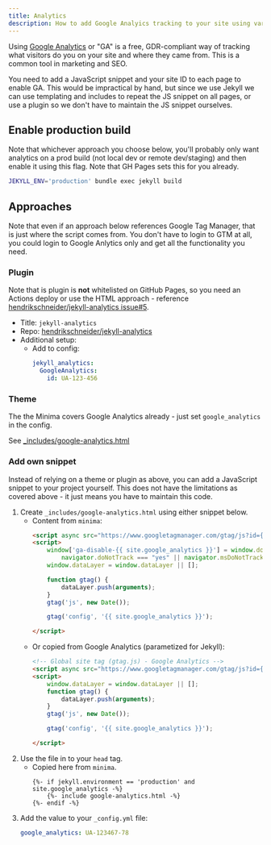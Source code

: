 ```yaml
---
title: Analytics
description: How to add Google Analyics tracking to your site using various approaches
---
```


Using [Google Analytics](https://analytics.google.com) or "GA" is a free, GDR-compliant way of tracking what visitors do you on your site and where they came from. This is a common tool in marketing and SEO.

You need to add a JavaScript snippet and your site ID to each page to enable GA. This would be impractical by hand, but since we use Jekyll we can use templating and includes to repeat the JS snippet on all pages, or use a plugin so we don't have to maintain the JS snippet ourselves.

## Enable production build

Note that whichever approach you choose below, you'll probably only want analytics on a prod build (not local dev or remote dev/staging) and then enable it using this flag. Note that GH Pages sets this for you already.
```sh
JEKYLL_ENV='production' bundle exec jekyll build
```

## Approaches

Note that even if an approach below references Google Tag Manager, that is just where the script comes from. You don't have to login to GTM at all, you could login to Google Anlytics only and get all the functionality you need.

### Plugin

Note that is plugin is **not** whitelisted on GitHub Pages, so you need an Actions deploy or use the HTML approach - reference [hendrikschneider/jekyll-analytics issue#5](https://github.com/hendrikschneider/jekyll-analytics/issues/5).

- Title: `jekyll-analytics`
- Repo: [hendrikschneider/jekyll-analytics](https://github.com/hendrikschneider/jekyll-analytics)
- Additional setup:
    - Add to config:
        ```yaml
        jekyll_analytics:
          GoogleAnalytics:
            id: UA-123-456
        ```

### Theme

The the Minima covers Google Analytics already - just set `google_analytics` in the config. 

See [\_includes/google-analytics.html](https://github.com/jekyll/minima/blob/master/_includes/google-analytics.html)

### Add own snippet

Instead of relying on a theme or plugin as above, you can add a JavaScript snippet to your project yourself. This does not have the limitations as covered above - it just means you have to maintain this code.

1. Create `_includes/google-analytics.html` using either snippet below.
    - Content from `minima`:
        ```html
        <script async src="https://www.googletagmanager.com/gtag/js?id={{ site.google_analytics }}"></script>
        <script>
            window['ga-disable-{{ site.google_analytics }}'] = window.doNotTrack === "1" || navigator.doNotTrack === "1" ||
                navigator.doNotTrack === "yes" || navigator.msDoNotTrack === "1";
            window.dataLayer = window.dataLayer || [];

            function gtag() {
                dataLayer.push(arguments);
            }
            gtag('js', new Date());

            gtag('config', '{{ site.google_analytics }}');

        </script>
        ```
    - Or copied from Google Analytics (parametized for Jekyll):
        ```html
        <!-- Global site tag (gtag.js) - Google Analytics -->
        <script async src="https://www.googletagmanager.com/gtag/js?id={{ site.google_analytics }}"></script>
        <script>
            window.dataLayer = window.dataLayer || [];
            function gtag() {
                dataLayer.push(arguments);
            }
            gtag('js', new Date());

            gtag('config', '{{ site.google_analytics }}');

        </script>
        ```
2. Use the file in to your `head` tag.
    - Copied here from `minima`.
        ```liquid
        {%- if jekyll.environment == 'production' and site.google_analytics -%}
            {%- include google-analytics.html -%}
        {%- endif -%}
        ```
3. Add the value to your `_config.yml` file:
    ```yaml
    google_analytics: UA-123467-78
    ```

